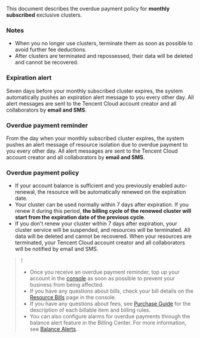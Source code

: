 This document describes the overdue payment policy for **monthly subscribed** exclusive clusters.

### Notes

- When you no longer use clusters, terminate them as soon as possible to avoid further fee deductions.
- After clusters are terminated and repossessed, their data will be deleted and cannot be recovered.

### Expiration alert

Seven days before your monthly subscribed cluster expires, the system automatically pushes an expiration alert message to you every other day. All alert messages are sent to the Tencent Cloud account creator and all collaborators by **email and SMS**.

### Overdue payment reminder

From the day when your monthly subscribed cluster expires, the system pushes an alert message of resource isolation due to overdue payment to you every other day. All alert messages are sent to the Tencent Cloud account creator and all collaborators by **email and SMS**.

### Overdue payment policy

- If your account balance is sufficient and you previously enabled auto-renewal, the resource will be automatically renewed on the expiration date.
- Your cluster can be used normally within 7 days after expiration. If you renew it during this period, **the billing cycle of the renewed cluster will start from the expiration date of the previous cycle**.
- If you don't renew your cluster within 7 days after expiration, your cluster service will be suspended, and resources will be terminated. All data will be deleted and cannot be recovered. When your resources are terminated, your Tencent Cloud account creator and all collaborators will be notified by email and SMS.



> !
>
> - Once you receive an overdue payment reminder, top up your account in the [console](https://console.cloud.tencent.com/account/recharge) as soon as possible to prevent your business from being affected.
> - If you have any questions about bills, check your bill details on the [Resource Bills](https://console.cloud.tencent.com/account/resources) page in the console.
> - If you have any questions about fees, see [Purchase Guide](https://intl.cloud.tencent.com/document/product/1113/43117) for the description of each billable item and billing rules.
> - You can also configure alarms for overdue payments through the balance alert feature in the Billing Center. For more information, see [Balance Alerts](https://intl.cloud.tencent.com/document/product/555/9942).

